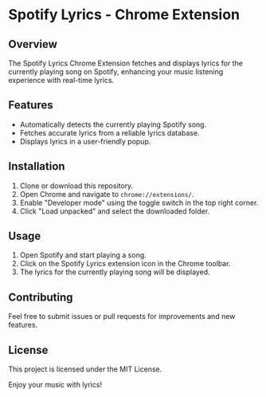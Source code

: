 # Spotify Lyrics - Chrome Extension

## Overview
The Spotify Lyrics Chrome Extension fetches and displays lyrics for the currently playing song on Spotify, enhancing your music listening experience with real-time lyrics.

## Features
- Automatically detects the currently playing Spotify song.
- Fetches accurate lyrics from a reliable lyrics database.
- Displays lyrics in a user-friendly popup.

## Installation
1. Clone or download this repository.
2. Open Chrome and navigate to `chrome://extensions/`.
3. Enable "Developer mode" using the toggle switch in the top right corner.
4. Click "Load unpacked" and select the downloaded folder.

## Usage
1. Open Spotify and start playing a song.
2. Click on the Spotify Lyrics extension icon in the Chrome toolbar.
3. The lyrics for the currently playing song will be displayed.

## Contributing
Feel free to submit issues or pull requests for improvements and new features.

## License
This project is licensed under the MIT License.

Enjoy your music with lyrics!
